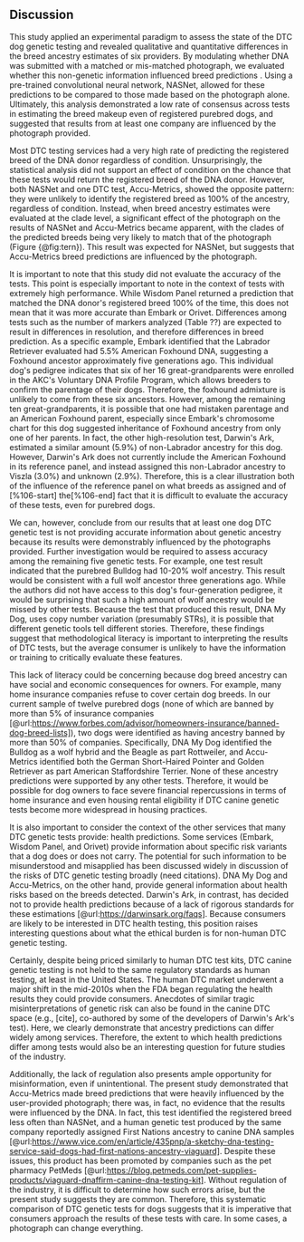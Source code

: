 ## Discussion

This study applied an experimental paradigm to assess the state of the DTC dog genetic testing and revealed qualitative and quantitative differences in the breed ancestry estimates of six providers.
By modulating whether DNA was submitted with a matched or mis-matched photograph, we evaluated whether this non-genetic information influenced breed predictions .
Using a pre-trained convolutional neural network, NASNet, allowed for these predictions to be compared to those made based on the photograph alone.
Ultimately, this analysis demonstrated a low rate of consensus across tests in estimating the breed makeup even of registered purebred dogs, and suggested that results from at least one company are influenced by the photograph provided.

Most DTC testing services had a very high rate of predicting the registered breed of the DNA donor regardless of condition.
Unsurprisingly, the statistical analysis did not support an effect of condition on the chance that these tests would return the registered breed of the DNA donor.
However, both NASNet and one DTC test, Accu-Metrics, showed the opposite pattern: they were unlikely to identify the registered breed as 100% of the ancestry, regardless of condition.
Instead, when breed ancestry estimates were evaluated at the clade level, a significant effect of the photograph on the results of NASNet and Accu-Metrics became apparent, with the clades of the predicted breeds being very likely to match that of the photograph (Figure {@fig:tern}).
This result was expected for NASNet, but suggests that Accu-Metrics breed predictions are influenced by the photograph.

It is important to note that this study did not evaluate the accuracy of the tests.
This point is especially important to note in the context of tests with extremely high performance.
While Wisdom Panel returned a prediction that matched the DNA donor's registered breed 100% of the time, this does not mean that it was more accurate than Embark or Orivet.
Differences among tests such as the number of markers analyzed (Table ??) are expected to result in differences in resolution, and therefore differences in breed prediction.
As a specific example, Embark identified that the Labrador Retriever evaluated had 5.5% American Foxhound DNA, suggesting a Foxhound ancestor approximately five generations ago.
This individual dog's pedigree indicates that six of her 16 great-grandparents were enrolled in the AKC's Voluntary DNA Profile Program, which allows breeders to confirm the parentage of their dogs.
Therefore, the foxhound admixture is unlikely to come from these six ancestors.
However, among the remaining ten great-grandparents, it is possible that one had mistaken parentage and an American Foxhound parent, especially since Embark's chromosome chart for this dog suggested inheritance of Foxhound ancestry from only one of her parents.
In fact, the other high-resolution test, Darwin's Ark, estimated a similar amount (5.9%) of non-Labrador ancestry for this dog.
However, Darwin's Ark does not currently include the American Foxhound in its reference panel, and instead assigned this non-Labrador ancestry to Viszla (3.0%) and unknown (2.9%).
Therefore, this is a clear illustration both of the influence of the reference panel on what breeds as assigned and of [%106-start] the[%106-end] fact that it is difficult to evaluate the accuracy of these tests, even for purebred dogs.

We can, however, conclude from our results that at least one dog DTC genetic test is not providing accurate information about genetic ancestry because its results were demonstrably influenced by the photographs provided.
Further investigation would be required to assess accuracy among the remaining five genetic tests.
For example, one test result indicated that the purebred Bulldog had 10-20% wolf ancestry.
This result would be consistent with a full wolf ancestor three generations ago.
While the authors did not have access to this dog's four-generation pedigree, it would be surprising that such a high amount of wolf ancestry would be missed by other tests.
Because the test that produced this result, DNA My Dog, uses copy number variation (presumably STRs), it is possible that different genetic tools tell different stories.
Therefore, these findings suggest that methodological literacy is important to interpreting the results of DTC tests, but the average consumer is unlikely to have the information or training to critically evaluate these features.

This lack of literacy could be concerning because dog breed ancestry can have social and economic consequences for owners.
For example, many home insurance companies refuse to cover certain dog breeds.
In our current sample of twelve purebred dogs (none of which are banned by more than 5% of insurance companies [@url:https://www.forbes.com/advisor/homeowners-insurance/banned-dog-breed-lists]), two dogs were identified as having ancestry banned by more than 50% of companies.
Specifically, DNA My Dog identified the Bulldog as a wolf hybrid and the Beagle as part Rottweiler, and Accu-Metrics identified both the German Short-Haired Pointer and Golden Retriever as part American Staffordshire Terrier.
None of these ancestry predictions were supported by any other tests.
Therefore, it would be possible for dog owners to face severe financial repercussions in terms of home insurance and even housing rental eligibility if DTC canine genetic tests become more widespread in housing practices.

It is also important to consider the context of the other services that many DTC genetic tests provide: health predictions.
Some services (Embark, Wisdom Panel, and Orivet) provide information about specific risk variants that a dog does or does not carry.
The potential for such information to be misunderstood and misapplied has been discussed widely in discussion of the risks of DTC genetic testing broadly (need citations).
DNA My Dog and Accu-Metrics, on the other hand, provide general information about health risks based on the breeds detected.
Darwin's Ark, in contrast, has decided not to provide health predictions because of a lack of rigorous standards for these estimations [@url:https://darwinsark.org/faqs].
Because consumers are likely to be interested in DTC health testing, this position raises interesting questions about what the ethical burden is for non-human DTC genetic testing.

Certainly, despite being priced similarly to human DTC test kits, DTC canine genetic testing is not held to the same regulatory standards as human testing, at least in the United States.
The human DTC market underwent a major shift in the mid-2010s when the FDA began regulating the health results they could provide consumers.
Anecdotes of similar tragic misinterpretations of genetic risk can also be found in the canine DTC space (e.g., [cite], co-authored by some of the developers of Darwin's Ark's test).
Here, we clearly demonstrate that ancestry predictions can differ widely among services.
Therefore, the extent to which health predictions differ among tests would also be an interesting question for future studies of the industry.

Additionally, the lack of regulation also presents ample opportunity for misinformation, even if unintentional.
The present study demonstrated that Accu-Metrics made breed predictions that were heavily influenced by the user-provided photograph; there was, in fact, no evidence that the results were influenced by the DNA.
In fact, this test identified the registered breed less often than NASNet, and a human genetic test produced by the same company reportedly assigned First Nations ancestry to canine DNA samples [@url:https://www.vice.com/en/article/435pnp/a-sketchy-dna-testing-service-said-dogs-had-first-nations-ancestry-viaguard].
Despite these issues, this product has been promoted by companies such as the pet pharmacy PetMeds [@url:https://blog.petmeds.com/pet-supplies-products/viaguard-dnaffirm-canine-dna-testing-kit].
Without regulation of the industry, it is difficult to determine how such errors arise, but the present study suggests they are common.
Therefore, this systematic comparison of DTC genetic tests for dogs suggests that it is imperative that consumers approach the results of these tests with care.
In some cases, a photograph can change everything.

